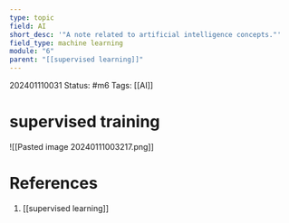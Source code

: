 ```yaml
---
type: topic
field: AI
short_desc: '"A note related to artificial intelligence concepts."'
field_type: machine learning
module: "6"
parent: "[[supervised learning]]"
---
```



202401110031
Status: #m6
Tags: [[AI]]

# supervised training

![[Pasted image 20240111003217.png]]
# References

1. [[supervised learning]]
